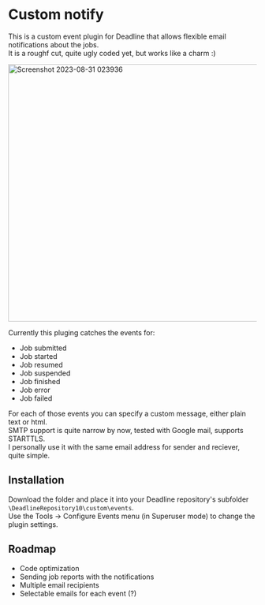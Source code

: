 # Custom notify
 
 This is a custom event plugin for Deadline that allows flexible email notifications about the jobs.<br>
 It is a roughf cut, quite ugly coded yet, but works like a charm :)<br>

<img width="522" alt="Screenshot 2023-08-31 023936" src="https://github.com/keerah/Deadline-scripts/assets/9025818/eb148cdd-1bd9-4a43-b92a-3175a28e528e">

 Currently this pluging catches the events for:
 - Job submitted
 - Job started
 - Job resumed
 - Job suspended
 - Job finished
 - Job error
 - Job failed
 
 For each of those events you can specify a custom message, either plain text or html.<br>
 SMTP support is quite narrow by now, tested with Google mail, supports STARTTLS.<br>
 I personally use it with the same email address for sender and reciever, quite simple.<br>
 
## Installation
 
Download the folder and place it into your Deadline repository's subfolder `\DeadlineRepository10\custom\events`.<br>
Use the Tools -> Configure Events menu (in Superuser mode) to change the plugin settings.

## Roadmap

- Code optimization
- Sending job reports with the notifications
- Multiple email recipients
- Selectable emails for each event (?)
